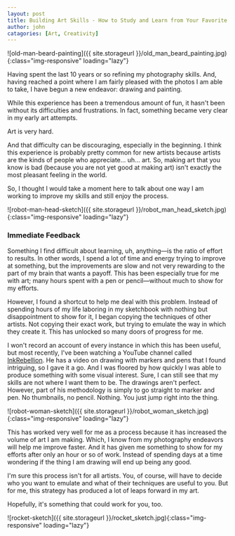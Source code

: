 ```yaml
---
layout: post
title: Building Art Skills - How to Study and Learn from Your Favorite Artists
author: john
catagories: [Art, Creativity]
---
```



![old-man-beard-painting]({{ site.storageurl }}/old_man_beard_painting.jpg){:class="img-responsive" loading="lazy"}

Having spent the last 10 years or so refining my photography skills. And, having reached a point where I am fairly pleased with the photos I am able to take, I have begun a new endeavor: drawing and painting.

While this experience has been a tremendous amount of fun, it hasn't been without its difficulties and frustrations. In fact, something became very clear in my early art attempts.

Art is very hard.

And that difficulty can be discouraging, especially in the beginning. 
I think this experience is probably pretty common for new artists because artists are the kinds of people who appreciate... uh... art. So, making art that you know is bad (because you are not yet good at making art) isn't exactly the most pleasant feeling in the world.

So, I thought I would take a moment here to talk about one way I am working to improve my skills and still enjoy the process. 

![robot-man-head-sketch]({{ site.storageurl }}/robot_man_head_sketch.jpg){:class="img-responsive" loading="lazy"}

### Immediate Feedback
Something I find difficult about learning, uh, anything—is the ratio of effort to results. In other words, I spend a lot of time and energy trying to improve at something, but the improvements are slow and not very rewarding to the part of my brain that wants a payoff. This has been especially true for me with art; many hours spent with a pen or pencil—without much to show for my efforts.

However, I found a shortcut to help me deal with this problem.
Instead of spending hours of my life laboring in my sketchbook with nothing but disappointment to show for it, I began copying the techniques of other artists. Not copying their exact work, but trying to emulate the way in which they create it. This has unlocked so many doors of progress for me.

I won't record an account of every instance in which this has been useful, but most recently, I've been watching a YouTube channel called <a href="https://www.youtube.com/@InkRebellion">InkRebellion</a>. He has a video on drawing with markers and pens that I found intriguing, so I gave it a go. And I was floored by how quickly I was able to produce something with some visual interest. Sure, I can still see that my skills are not where I want them to be. The drawings aren't perfect. However, part of his methodology is simply to go straight to marker and pen. No thumbnails, no pencil. Nothing. You just jump right into the thing.

![robot-woman-sketch]({{ site.storageurl }}/robot_woman_sketch.jpg){:class="img-responsive" loading="lazy"}

This has worked very well for me as a process because it has increased the volume of art I am making. Which, I know from my photography endeavors will help me improve faster. And it has given me something to show for my efforts after only an hour or so of work. Instead of spending days at a time wondering if the thing I am drawing will end up being any good.

I'm sure this process isn't for all artists. You, of course, will have to decide who you want to emulate and what of their techniques are useful to you. But for me, this strategy has produced a lot of leaps forward in my art. 

Hopefully, it's something that could work for you, too.


![rocket-sketch]({{ site.storageurl }}/rocket_sketch.jpg){:class="img-responsive" loading="lazy"}

